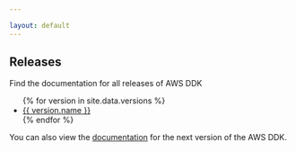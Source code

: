 ```yaml
---

layout: default
---
```

## Releases
Find the documentation for all releases of AWS DDK
<ul>
{% for version in site.data.versions %}
  <li>
    <a href="release/{{ version.root }}/index">
      {{ version.name }}
    </a>
  </li>
{% endfor %}
</ul>

You can also view the [documentation](release/next/index) for the next version of the AWS DDK.